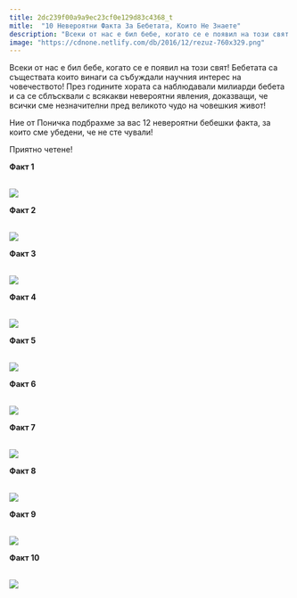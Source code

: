 ```yaml
---
title: 2dc239f00a9a9ec23cf0e129d83c4368_t
mitle:  "10 Невероятни Факта За Бебетата, Които Не Знаете"
description: "Всеки от нас е бил бебе, когато се е появил на този свят! Бебетата са съществата които винаги са събуждали научния интерес на човечеството! През годините хората са н�"
image: "https://cdnone.netlify.com/db/2016/12/rezuz-760x329.png"
---
```


 <p>Всеки от нас е бил бебе, когато се е появил на този свят! Бебетата са съществата които винаги са събуждали научния интерес на човечеството! През годините хората са наблюдавали милиарди бебета и са се сблъсквали с всякакви невероятни явления, доказващи, че всички сме незначителни пред великото чудо на човешкия живот!</p>      <p>Ние от Поничка подбрахме за вас 12 невероятни бебешки факта, за които сме убедени, че не сте чували!</p> <p>Приятно четене!</p>  <p><strong>Факт 1</strong></p>      <p> <br/><img src="https://cdnone.netlify.com/db/2016/12/rezuz-760x329.png"/></p> <p><strong>Факт 2</strong></p> <p> <br/><img src="https://cdnone.netlify.com/db/2016/12/11-2-760x375.png"/></p> <p><strong>Факт 3</strong></p>      <p> <br/><img src="https://cdnone.netlify.com/db/2016/12/1-2-760x344.png"/></p> <p><strong>Факт 4</strong></p> <p> <br/><img src="https://cdnone.netlify.com/db/2016/12/2-1-760x350.png"/></p> <p><strong>Факт 5</strong></p> <p> <br/><img src="https://cdnone.netlify.com/db/2016/12/Unknown-760x340.png"/></p>  <p><strong>Факт 6</strong></p>      <p> <br/><img src="https://cdnone.netlify.com/db/2016/12/4-2-760x324.png"/></p> <p><strong>Факт 7</strong></p> <p> <br/><img src="https://cdnone.netlify.com/db/2016/12/5-2-760x343.png"/></p> <p><strong>Факт 8</strong></p>      <p> <br/><img src="https://cdnone.netlify.com/db/2016/12/Screen-Shot-2016-12-12-at-4.03.42-PM-760x391.png"/></p> <p><strong>Факт 9</strong></p> <p> <br/><img src="https://cdnone.netlify.com/db/2016/12/8-3-760x337.png"/></p>  <p><strong>Факт 10</strong></p> <p> <br/><img src="https://cdnone.netlify.com/db/2016/12/9-3-760x368.png"/></p> <p> </p>       